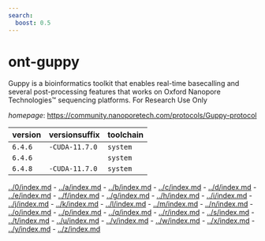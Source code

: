 ```yaml
---
search:
  boost: 0.5
---
```

# ont-guppy

Guppy is a bioinformatics toolkit that enables real-time basecalling and several  post-processing features that works on Oxford Nanopore Technologies™ sequencing platforms.   For Research Use Only

*homepage*: <https://community.nanoporetech.com/protocols/Guppy-protocol>

version | versionsuffix | toolchain
--------|---------------|----------
``6.4.6`` | ``-CUDA-11.7.0`` | ``system``
``6.4.6`` |  | ``system``
``6.4.8`` | ``-CUDA-11.7.0`` | ``system``

[../0/index.md](0) - [../a/index.md](a) - [../b/index.md](b) - [../c/index.md](c) - [../d/index.md](d) - [../e/index.md](e) - [../f/index.md](f) - [../g/index.md](g) - [../h/index.md](h) - [../i/index.md](i) - [../j/index.md](j) - [../k/index.md](k) - [../l/index.md](l) - [../m/index.md](m) - [../n/index.md](n) - [../o/index.md](o) - [../p/index.md](p) - [../q/index.md](q) - [../r/index.md](r) - [../s/index.md](s) - [../t/index.md](t) - [../u/index.md](u) - [../v/index.md](v) - [../w/index.md](w) - [../x/index.md](x) - [../y/index.md](y) - [../z/index.md](z)

